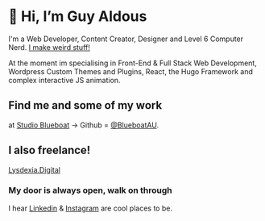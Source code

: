 # 👋 Hi, I’m Guy Aldous

I'm a Web Developer, Content Creator, Designer and Level 6 Computer Nerd. [I make weird stuff!](https://www.guyaldous.com/)

At the moment im specialising in Front-End & Full Stack Web Development, Wordpress Custom Themes and Plugins, React, the Hugo Framework and complex interactive JS animation.

## Find me and some of my work 
at [Studio Blueboat](https://blueboat.com.au/services/digital/) -> Github = [@BlueboatAU](https://github.com/BlueboatAU).

## I also freelance!
[Lysdexia.Digital](https://lysdexia.digital)

### My door is always open, walk on through
I hear [Linkedin](https://www.linkedin.com/in/guy-aldous-691612146/) & [Instagram](https://www.instagram.com/guyaldous/) are cool places to be.
